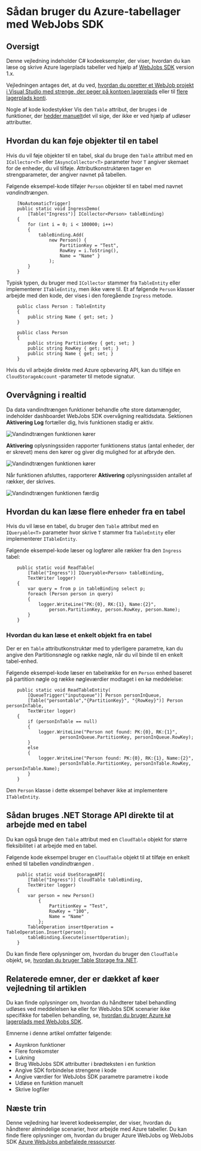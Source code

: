 <properties 
    pageTitle="Sådan bruger du Azure-tabellager med WebJobs SDK" 
    description="Lær at bruge Azure-tabellager med WebJobs SDK. Oprette tabeller, føje objekter til tabeller, og Læs eksisterende tabeller." 
    services="app-service\web, storage" 
    documentationCenter=".net" 
    authors="tdykstra" 
    manager="wpickett" 
    editor="jimbe"/>

<tags 
    ms.service="app-service-web" 
    ms.workload="web" 
    ms.tgt_pltfrm="na" 
    ms.devlang="dotnet" 
    ms.topic="article" 
    ms.date="06/01/2016" 
    ms.author="tdykstra"/>

# <a name="how-to-use-azure-table-storage-with-the-webjobs-sdk"></a>Sådan bruger du Azure-tabellager med WebJobs SDK

## <a name="overview"></a>Oversigt

Denne vejledning indeholder C# kodeeksempler, der viser, hvordan du kan læse og skrive Azure lagerplads tabeller ved hjælp af [WebJobs SDK](websites-dotnet-webjobs-sdk.md) version 1.x.

Vejledningen antages det, at du ved, [hvordan du opretter et WebJob projekt i Visual Studio med strenge, der peger på kontoen lagerplads](websites-dotnet-webjobs-sdk-get-started.md) eller til [flere lagerplads konti](https://github.com/Azure/azure-webjobs-sdk/blob/master/test/Microsoft.Azure.WebJobs.Host.EndToEndTests/MultipleStorageAccountsEndToEndTests.cs).
        
Nogle af kode kodestykker Vis den `Table` attribut, der bruges i de funktioner, der [hedder manuelt](websites-dotnet-webjobs-sdk-storage-queues-how-to.md#manual)det vil sige, der ikke er ved hjælp af udløser attributter. 

## <a id="ingress"></a>Hvordan du kan føje objekter til en tabel

Hvis du vil føje objekter til en tabel, skal du bruge den `Table` attribut med en `ICollector<T>` eller `IAsyncCollector<T>` parameter hvor `T` angiver skemaet for de enheder, du vil tilføje. Attributkonstruktøren tager en strengparameter, der angiver navnet på tabellen. 

Følgende eksempel-kode tilføjer `Person` objekter til en tabel med navnet *vandindtrængen*.

        [NoAutomaticTrigger]
        public static void IngressDemo(
            [Table("Ingress")] ICollector<Person> tableBinding)
        {
            for (int i = 0; i < 100000; i++)
            {
                tableBinding.Add(
                    new Person() { 
                        PartitionKey = "Test", 
                        RowKey = i.ToString(), 
                        Name = "Name" }
                    );
            }
        }

Typisk typen, du bruger med `ICollector` stammer fra `TableEntity` eller implementerer `ITableEntity`, men ikke være til. Et af følgende `Person` klasser arbejde med den kode, der vises i den foregående `Ingress` metode.

        public class Person : TableEntity
        {
            public string Name { get; set; }
        }

        public class Person
        {
            public string PartitionKey { get; set; }
            public string RowKey { get; set; }
            public string Name { get; set; }
        }

Hvis du vil arbejde direkte med Azure opbevaring API, kan du tilføje en `CloudStorageAccount` -parameter til metode signatur.

## <a id="monitor"></a>Overvågning i realtid

Da data vandindtrængen funktioner behandle ofte store datamængder, indeholder dashboardet WebJobs SDK overvågning realtidsdata. Sektionen **Aktivering Log** fortæller dig, hvis funktionen stadig er aktiv.

![Vandindtrængen funktionen kører](./media/websites-dotnet-webjobs-sdk-storage-tables-how-to/ingressrunning.png)

**Aktivering** oplysningssiden rapporter funktionens status (antal enheder, der er skrevet) mens den kører og giver dig mulighed for at afbryde den. 

![Vandindtrængen funktionen kører](./media/websites-dotnet-webjobs-sdk-storage-tables-how-to/ingressprogress.png)

Når funktionen afsluttes, rapporterer **Aktivering** oplysningssiden antallet af rækker, der skrives.

![Vandindtrængen funktionen færdig](./media/websites-dotnet-webjobs-sdk-storage-tables-how-to/ingresssuccess.png)

## <a id="multiple"></a>Hvordan du kan læse flere enheder fra en tabel

Hvis du vil læse en tabel, du bruger den `Table` attribut med en `IQueryable<T>` parameter hvor skrive `T` stammer fra `TableEntity` eller implementerer `ITableEntity`.

Følgende eksempel-kode læser og logfører alle rækker fra den `Ingress` tabel:
 
        public static void ReadTable(
            [Table("Ingress")] IQueryable<Person> tableBinding,
            TextWriter logger)
        {
            var query = from p in tableBinding select p;
            foreach (Person person in query)
            {
                logger.WriteLine("PK:{0}, RK:{1}, Name:{2}", 
                    person.PartitionKey, person.RowKey, person.Name);
            }
        }

### <a id="readone"></a>Hvordan du kan læse et enkelt objekt fra en tabel

Der er en `Table` attributkonstruktør med to yderligere parametre, kan du angive den Partitionsnøgle og række nøgle, når du vil binde til en enkelt tabel-enhed.

Følgende eksempel-kode læser en tabelrække for en `Person` enhed baseret på partition nøgle og række nøgleværdier modtaget i en kø meddelelse:  

        public static void ReadTableEntity(
            [QueueTrigger("inputqueue")] Person personInQueue,
            [Table("persontable","{PartitionKey}", "{RowKey}")] Person personInTable,
            TextWriter logger)
        {
            if (personInTable == null)
            {
                logger.WriteLine("Person not found: PK:{0}, RK:{1}",
                        personInQueue.PartitionKey, personInQueue.RowKey);
            }
            else
            {
                logger.WriteLine("Person found: PK:{0}, RK:{1}, Name:{2}",
                        personInTable.PartitionKey, personInTable.RowKey, personInTable.Name);
            }
        }


Den `Person` klasse i dette eksempel behøver ikke at implementere `ITableEntity`.

## <a id="storageapi"></a>Sådan bruges .NET Storage API direkte til at arbejde med en tabel

Du kan også bruge den `Table` attribut med en `CloudTable` objekt for større fleksibilitet i at arbejde med en tabel.

Følgende kode eksempel bruger en `CloudTable` objekt til at tilføje en enkelt enhed til tabellen *vandindtrængen* . 
 
        public static void UseStorageAPI(
            [Table("Ingress")] CloudTable tableBinding,
            TextWriter logger)
        {
            var person = new Person()
                {
                    PartitionKey = "Test",
                    RowKey = "100",
                    Name = "Name"
                };
            TableOperation insertOperation = TableOperation.Insert(person);
            tableBinding.Execute(insertOperation);
        }

Du kan finde flere oplysninger om, hvordan du bruger den `CloudTable` objekt, se, [hvordan du bruger Table Storage fra .NET](../storage/storage-dotnet-how-to-use-tables.md). 

## <a id="queues"></a>Relaterede emner, der er dækket af køer vejledning til artiklen

Du kan finde oplysninger om, hvordan du håndterer tabel behandling udløses ved meddelelsen kø eller for WebJobs SDK scenarier ikke specifikke for tabellen behandling, se, [hvordan du bruger Azure kø lagerplads med WebJobs SDK](websites-dotnet-webjobs-sdk-storage-queues-how-to.md). 

Emnerne i denne artikel omfatter følgende:

* Asynkron funktioner
* Flere forekomster
* Lukning
* Brug WebJobs SDK attributter i brødteksten i en funktion
* Angive SDK forbindelse strengene i kode
* Angive værdier for WebJobs SDK parametre parametre i kode
* Udløse en funktion manuelt
* Skrive logfiler

## <a id="nextsteps"></a>Næste trin

Denne vejledning har leveret kodeeksempler, der viser, hvordan du håndterer almindelige scenarier, hvor arbejde med Azure tabeller. Du kan finde flere oplysninger om, hvordan du bruger Azure WebJobs og WebJobs SDK [Azure WebJobs anbefalede ressourcer](http://go.microsoft.com/fwlink/?linkid=390226).
 
